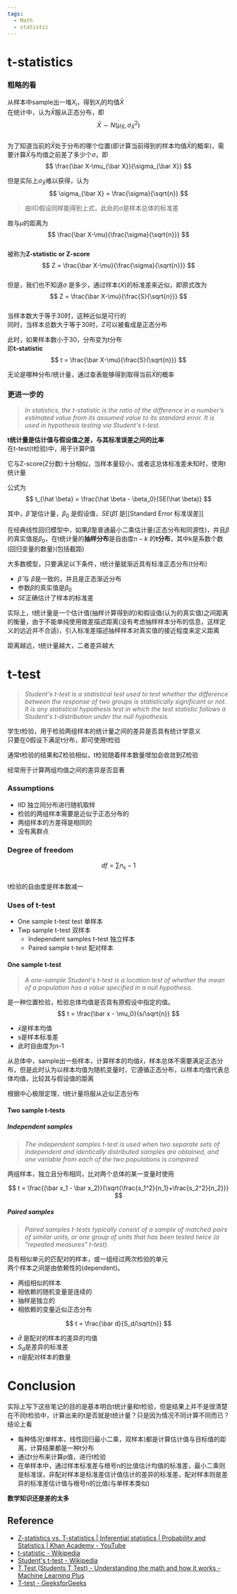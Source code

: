 ```yaml
---
tags:
  - Math
  - statistic
---
```


# t-statistics

### 粗略的看

从样本中sample出一堆$X_i$，得到$X_i$的均值$\bar X$    
在统计中，认为$\bar X$服从正态分布，即  
$$
\bar X\sim N(\mu_{\bar X}, \sigma_{\bar X}^2)
$$  
为了知道当前的$\bar X$处于分布的哪个位置(即计算当前得到的样本均值$\bar X$的概率)，需要计算$\bar X$与均值之前差了多少个$\sigma$，即  
$$
\frac{\bar X-\mu_{\bar X}}{\sigma_{\bar X}}
$$  

但是实际上$\sigma_{\bar X}$难以获得，认为  
$$
\sigma_{\bar X} = \frac{\sigma}{\sqrt{n}}
$$   

>由IID假设同样能得到上式，此处的$\sigma$是样本总体的标准差

故与$\mu$的距离为  
$$
\frac{\bar X-\mu}{\frac{\sigma}{\sqrt{n}}}
$$   
被称为**Z-statistic or Z-score**  
$$
Z = \frac{\bar X-\mu}{\frac{\sigma}{\sqrt{n}}}
$$  
但是，我们也不知道$\sigma$ 是多少，通过样本($X$)的标准差来近似，即原式改为  
$$
Z = \frac{\bar X-\mu}{\frac{S}{\sqrt{n}}}
$$   
当样本数大于等于30时，这种近似是可行的   
同时，当样本总数大于等于30时，Z可以被看成是正态分布   

此时，如果样本数小于30，分布变为t分布   
即**t-statistic**   
$$
t = \frac{\bar X-\mu}{\frac{S}{\sqrt{n}}}
$$  

无论是哪种分布/统计量，通过查表能够得到取得当前$\bar X$的概率   


### 更进一步的

> _In statistics, the t-statistic is the ratio of the difference in a number’s estimated value from its assumed value to its standard error. It is used in hypothesis testing via Student's t-test._   

**t统计量是估计值与假设值之差，与其标准误差之间的比率**    
在t-test(t检验)中，用于计算P值  

它与Z-score(Z分数)十分相似，当样本量较小，或者这总体标准差未知时，使用t统计量  

公式为  
$$
t_{\hat \beta} = \frac{\hat \beta - \beta_0}{SE(\hat \beta)}
$$   

其中，$\hat \beta$ 是估计量，$\beta_0$ 是假设值，$SE(\hat \beta)$ 是[[Standard Error 标准误差]]   

在经典线性回归模型中，如果$\hat \beta$是普通最小二乘估计量(正态分布和同源性)，并且$\beta$的真实值是$\beta_0$，在t统计量的**抽样分布**是自由度$n-k$ 的**t分布**，其中k是系数个数(回归变量的数量)(包括截距)  

大多数模型，只要满足以下条件，t统计量就渐近具有标准正态分布(t分布)  
- $\hat \beta$ 与 $\beta$是一致的，并且是正态渐近分布
- 参数$\beta$的真实值是$\beta_0$
- $SE$正确估计了样本的标准差

实际上，t统计量是一个估计值(抽样计算得到的)和假设值(认为的真实值)之间距离的衡量，由于不能单纯使用做差描述距离(没有考虑抽样样本分布的信息，这样定义的远近并不合适)，引入标准差描述抽样样本对真实值的接近程度来定义距离   

距离越远，t统计量越大，二者差异越大  


# t-test

>_Student's t-test is a statistical test used to test whether the difference between the response of two groups is statistically significant or not. It is any statistical hypothesis test in which the test statistic follows a Student's t-distribution under the null hypothesis._

学生t检验，用于检验两组样本的统计量之间的差异是否具有统计学意义   
只要在0假设下满足t分布，即可使用t检验   

通常t检验的结果和Z检验相似，t检验随着样本数量增加会收敛到Z检验   

经常用于计算两组均值之间的差异是否显著   


### Assumptions

- IID 独立同分布进行随机取样
- 检验的两组样本需要是近似于正态分布的
- 两组样本的方差得是相同的
- 没有离群点

### Degree of freedom

$$
df = \sum n_s - 1
$$   
t检验的自由度是样本数减一  


### Uses of t-test

- One sample t-test test 单样本
- Twp sample t-test  双样本
	- Independent samples t-test  独立样本
	- Paired sample t-test 配对样本

#### One sample t-test

>_A one-sample Student's t-test is a location test of whether the mean of a population has a value specified in a null hypothesis._

是一种位置检验，检验总体均值是否具有原假设中指定的值。   
$$
t = \frac{\bar x - \mu_0}{s/\sqrt{n}}
$$   
- $\bar x$是样本均值
- s是样本标准差
- 此时自由度为n-1

从总体中，sample出一些样本，计算样本的均值$\bar x$，样本总体不需要满足正态分布，但是此时认为以样本均值为随机变量时，它遵循正态分布，以样本均值代表总体均值，比较其与假设值的距离  

根据中心极限定理，t统计量将服从近似正态分布  

#### Two sample t-tests
##### Independent samples

>_The independent samples t-test is used when two separate sets of independent and identically distributed samples are obtained, and one variable from each of the two populations is compared_

两组样本，独立且分布相同，比对两个总体的某一变量时使用

$$
t = \frac{(\bar x_1 - \bar x_2)}{\sqrt{\frac{s_1^2}{n_1}+\frac{s_2^2}{n_2}}}
$$  

##### Paired samples

>_Paired samples t-tests typically consist of a sample of matched pairs of similar units, or one group of units that has been tested twice (a "repeated measures" t-test)._

具有相似单元的匹配对的样本，或一组经过两次检验的单元    
两个样本之间是由依赖性的(dependent)。  


- 两组相似的样本
- 相依赖的随机变量是连续的
- 抽样是独立的
- 相依赖的变量近似正态分布

$$
t = \frac{\bar d}{S_d/\sqrt{n}}
$$   

- $\bar d$ 是配对的样本的差异的均值
- $S_d$是差异的标准差
- $n$是配对样本的数量



# Conclusion

实际上写下这些笔记的目的是基本明白t统计量和t检验，但是结果上并不是很清楚   
在不同t检验中，计算出来的t是否就是t统计量？只是因为情况不同计算不同而已？  
结论上看  
- 每种情况(单样本，线性回归最小二乘，双样本)都是计算估计值与目标值的距离，计算结果都是一种t分布
- 通过t分布来计算p值，进行t检验
- 在单样本中，通过样本标准差与根号n的比值估计均值的标准差，最小二乘则是标准误，非配对样本是标准差估计值估计的差异的标准差，配对样本则是差异的标准差估计值与根号n的比值(与单样本类似)

**数学知识还是差的太多**   

## Reference

- [Z-statistics vs. T-statistics | Inferential statistics | Probability and Statistics | Khan Academy - YouTube](https://www.youtube.com/watch?v=5ABpqVSx33I)
- [t-statistic - Wikipedia](https://en.wikipedia.org/wiki/T-statistic)
- [Student's t-test - Wikipedia](https://en.wikipedia.org/wiki/Student%27s_t-test)
- [T Test (Students T Test) - Understanding the math and how it works - Machine Learning Plus](https://www.machinelearningplus.com/statistics/t-test-students-understanding-the-math-and-how-it-works/)
- [T-test - GeeksforGeeks](https://www.geeksforgeeks.org/t-test/)




  
